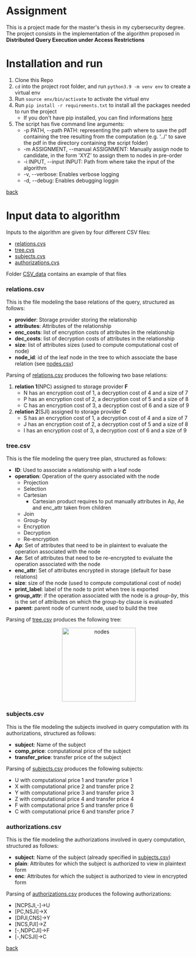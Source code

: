 
# Assignment
This is a project made for the master's thesis in my cybersecurity degree. The project consists in the implementation of the algorithm proposed in **Distributed Query Execution under Access Restrictions**

<a id='install'></a>
# Installation and run
1. Clone this Repo
2. `cd` into the project root folder, and run `python3.9 -m venv env` to create a virtual env
3. Run `source env/bin/activate` to activate the virtual env
4. Run `pip install -r requirements.txt` to install all the packages needed to run the project
    - If you don't have pip installed, you can find informations [here](https://packaging.python.org/en/latest/guides/installing-using-pip-and-virtual-environments/#installing-pip)
5. The script has five command line arguments:
    - -p PATH, --path PATH: representing the path where to save the pdf containing the tree resulting from the computation (e.g. '../' to save the pdf in the directory containing the script folder)
    - -m ASSIGNMENT, --manual ASSIGNMENT: Manually assign node to candidate, in the form 'XYZ' to assign them to nodes in pre-order
    - -i INPUT, --input INPUT: Path from where take the input of the algorithm
    - -v, --verbose: Enables verbose logging
    - -d, --debug: Enables debugging loggin

[back](#top)

<a id='Input'></a>
# Input data to algorithm
Inputs to the algorithm are given by four different CSV files:
- [relations.cvs](CSV_data/relations.csv)
- [tree.cvs](CSV_data/tree.csv)
- [subjects.cvs](CSV_data/subjects.csv)
- [authorizations.cvs](CSV_data/authorizations.csv)

Folder [CSV_data](CSV_data) contains an example of that files

<a id='relations'></a>
### relations.csv
This is the file modeling the base relations of the query, structured as follows:
- **provider**: Storage provider storing the relationship
- **attributes**: Attributes of the relationship
- **enc_costs**: list of encryption costs of attributes in the relationship
- **dec_costs**: list of decryption costs of attributes in the relationship
- **size**: list of attributes sizes (used to compute computational cost of node)
- **node_id**: id of the leaf node in the tree to which associate the base relation (see [nodes.csv](#nodescsv))

Parsing of [relations.csv](CSV_data/relations.csv) produces the following two base relations:
1. **relation 1**(NPC) assigned to storage provider **F**
    - N has an encryption cost of 1, a decryption cost of 4 and a size of 7
    - P has an encryption cost of 2, a decryption cost of 5 and a size of 8
    - C has an encryption cost of 3, a decryption cost of 6 and a size of 9
1. **relation 2**(SJI) assigned to storage provider **C**
    - S has an encryption cost of 1, a decryption cost of 4 and a size of 7
    - J has an encryption cost of 2, a decryption cost of 5 and a size of 8
    - I has an encryption cost of 3, a decryption cost of 6 and a size of 9

<a id='nodes'></a>
### tree.csv
This is the file modeling the query tree plan, structured as follows:
- **ID**: Used to associate a relationship with a leaf node
- **operation**: Operation of the query associated with the node
  - Projection
  - Selection
  - Cartesian
    - Cartesian product requires to put manually attributes in Ap, Ae and enc_attr taken from children
  - Join
  - Group-by
  - Encryption
  - Decryption
  - Re-encryption
- **Ap**: Set of attributes that need to be in plaintext to evaluate the operation associated with the node
- **Ae**: Set of attributes that need to be re-encrypted to evaluate the operation associated with the node
- **enc_attr**: Set of attributes encrypted in storage (default for base relations)
- **size**: size of the node (used to compute computational cost of node)
- **print_label**: label of the node to print when tree is exported 
- **group_attr**: if the operation associated with the node is a *group-by*, this is the set of attributes on which the group-by clause is evaluated
- **parent**: parent node of current node, used to build the tree

Parsing of [tree.csv](CSV_data/tree.csv) produces the following tree:

<p align="center">
<img src="https://user-images.githubusercontent.com/25297357/191472462-4ed9ed1f-9301-4b5f-8e05-6d27d1f111db.png" alt="nodes" width="200" align="center"/>
</p>

<a id='subjects'></a>
### subjects.csv
This is the file modeling the subjects involved in query computation with its authorizations, structured as follows:
- **subject**: Name of the subject
- **comp_price**: computational price of the subject
- **transfer_price**: transfer price of the subject

Parsing of [subjects.csv](CSV_data/subjects.csv) produces the following subjects:
- U with computational price 1 and transfer price 1
- X with computational price 2 and transfer price 2
- Y with computational price 3 and transfer price 3
- Z with computational price 4 and transfer price 4
- F with computational price 5 and transfer price 6
- C with computational price 6 and transfer price 7

<a id='authorizations'></a>
### authorizations.csv
This is the file modeling the authorizations involved in query computation, structured as follows:
- **subject**: Name of the subject (already specified in [subjects.csv](CSV_data/subjects.csv))
- **plain**: Attributes for which the subject is authorized to view in plaintext form
- **enc**: Attributes for which the subject is authorized to view in encrypted form

Parsing of [authorizations.csv](CSV_data/authorizations.csv) produces the following authorizations:
- [NCPSJI,-]&#8594;U
- [PC,NSJI]&#8594;X
- [DPJI,CNS]&#8594;Y
- [NCS,PJI]&#8594;Z
- [-,NDPCJI]&#8594;F
- [-,NCSJI]&#8594;C

[back](#top)
